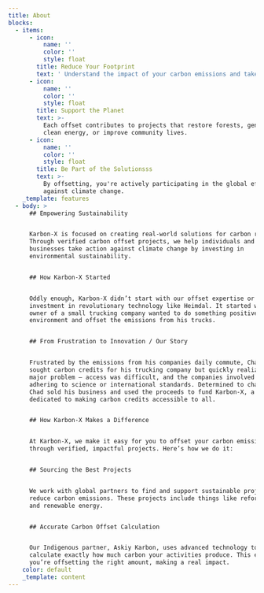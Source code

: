 ```yaml
---
title: About
blocks:
  - items:
      - icon:
          name: ''
          color: ''
          style: float
        title: Reduce Your Footprint
        text: ' Understand the impact of your carbon emissions and take action to reduce them.'
      - icon:
          name: ''
          color: ''
          style: float
        title: Support the Planet
        text: >-
          Each offset contributes to projects that restore forests, generate
          clean energy, or improve community lives.
      - icon:
          name: ''
          color: ''
          style: float
        title: Be Part of the Solutionsss
        text: >-
          By offsetting, you're actively participating in the global effort
          against climate change.
    _template: features
  - body: >
      ## Empowering Sustainability


      Karbon-X is focused on creating real-world solutions for carbon reduction.
      Through verified carbon offset projects, we help individuals and
      businesses take action against climate change by investing in
      environmental sustainability.


      ## How Karbon-X Started


      Oddly enough, Karbon-X didn’t start with our offset expertise or our
      investment in revolutionary technology like Heimdal. It started when the
      owner of a small trucking company wanted to do something positive for the
      environment and offset the emissions from his trucks.


      ## From Frustration to Innovation / Our Story


      Frustrated by the emissions from his companies daily commute, Chad Clovis
      sought carbon credits for his trucking company but quickly realized a
      major problem – access was difficult, and the companies involved weren’t
      adhering to science or international standards. Determined to change this,
      Chad sold his business and used the proceeds to fund Karbon-X, a company
      dedicated to making carbon credits accessible to all.


      ## How Karbon-X Makes a Difference


      At Karbon-X, we make it easy for you to offset your carbon emissions
      through verified, impactful projects. Here’s how we do it:


      ## Sourcing the Best Projects


      We work with global partners to find and support sustainable projects that
      reduce carbon emissions. These projects include things like reforestation
      and renewable energy.


      ## Accurate Carbon Offset Calculation


      Our Indigenous partner, Askiy Karbon, uses advanced technology to
      calculate exactly how much carbon your activities produce. This ensures
      you’re offsetting the right amount, making a real impact.
    color: default
    _template: content
---
```


